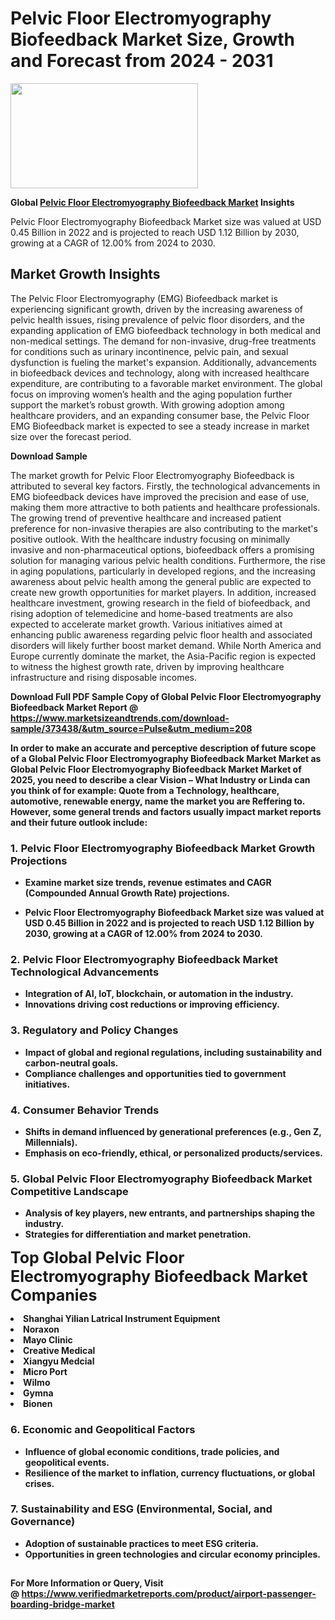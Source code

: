 <H1>Pelvic Floor Electromyography Biofeedback Market Size, Growth and Forecast from 2024 - 2031</H1><img class="aligncenter size-medium wp-image-584254" src="https://thirdeyenews.in/wp-content/uploads/2024/09/Global-Market-Research-300x168.jpeg" alt="" width="300" height="168" /><p><strong>Global&nbsp;<a href="https://www.marketsizeandtrends.com/download-sample/373438/&amp;utm_source=Pulse&amp;utm_medium=208">Pelvic Floor Electromyography Biofeedback Market</a> Insights</strong></p><p>Pelvic Floor Electromyography Biofeedback Market size was valued at USD 0.45 Billion in 2022 and is projected to reach USD 1.12 Billion by 2030, growing at a CAGR of 12.00% from 2024 to 2030.</p><p><h2>Market Growth Insights</h2> <p>The Pelvic Floor Electromyography (EMG) Biofeedback market is experiencing significant growth, driven by the increasing awareness of pelvic health issues, rising prevalence of pelvic floor disorders, and the expanding application of EMG biofeedback technology in both medical and non-medical settings. The demand for non-invasive, drug-free treatments for conditions such as urinary incontinence, pelvic pain, and sexual dysfunction is fueling the market's expansion. Additionally, advancements in biofeedback devices and technology, along with increased healthcare expenditure, are contributing to a favorable market environment. The global focus on improving women’s health and the aging population further support the market’s robust growth. With growing adoption among healthcare providers, and an expanding consumer base, the Pelvic Floor EMG Biofeedback market is expected to see a steady increase in market size over the forecast period.</p> <p><strong>Download Sample</strong></p> <p>The market growth for Pelvic Floor Electromyography Biofeedback is attributed to several key factors. Firstly, the technological advancements in EMG biofeedback devices have improved the precision and ease of use, making them more attractive to both patients and healthcare professionals. The growing trend of preventive healthcare and increased patient preference for non-invasive therapies are also contributing to the market's positive outlook. With the healthcare industry focusing on minimally invasive and non-pharmaceutical options, biofeedback offers a promising solution for managing various pelvic health conditions. Furthermore, the rise in aging populations, particularly in developed regions, and the increasing awareness about pelvic health among the general public are expected to create new growth opportunities for market players. In addition, increased healthcare investment, growing research in the field of biofeedback, and rising adoption of telemedicine and home-based treatments are also expected to accelerate market growth. Various initiatives aimed at enhancing public awareness regarding pelvic floor health and associated disorders will likely further boost market demand. While North America and Europe currently dominate the market, the Asia-Pacific region is expected to witness the highest growth rate, driven by improving healthcare infrastructure and rising disposable incomes.</p> <p><strong></p><p><span class=""><strong>Download Full PDF Sample Copy of Global Pelvic Floor Electromyography Biofeedback Market Report</strong> @ <a href="https://www.marketsizeandtrends.com/download-sample/373438/&amp;utm_source=Pulse&amp;utm_medium=208" target="_blank">https://www.marketsizeandtrends.com/download-sample/373438/&amp;utm_source=Pulse&amp;utm_medium=208</a></span></p><p>In order to make an accurate and perceptive description of future scope of a Global&nbsp;Pelvic Floor Electromyography Biofeedback Market Market as Global&nbsp;Pelvic Floor Electromyography Biofeedback Market Market of 2025, you need to describe a clear Vision &ndash; What Industry or Linda can you think of for example: Quote from a Technology, healthcare, automotive, renewable energy, name the market you are Reffering to. However, some general trends and factors usually impact market reports and their future outlook include:</p><h3>1.&nbsp;<strong>Pelvic Floor Electromyography Biofeedback Market Growth Projections</strong></h3><ul><li>Examine market size trends, revenue estimates and CAGR (Compounded Annual Growth Rate) projections.</li><li><p>Pelvic Floor Electromyography Biofeedback Market size was valued at USD 0.45 Billion in 2022 and is projected to reach USD 1.12 Billion by 2030, growing at a CAGR of 12.00% from 2024 to 2030.</p></li></ul><h3>2.&nbsp;<strong>Pelvic Floor Electromyography Biofeedback Market Technological Advancements</strong></h3><ul><li>Integration of AI, IoT, blockchain, or automation in the industry.</li><li>Innovations driving cost reductions or improving efficiency.</li></ul><h3>3.&nbsp;<strong>Regulatory and Policy Changes</strong></h3><ul><li>Impact of global and regional regulations, including sustainability and carbon-neutral goals.</li><li>Compliance challenges and opportunities tied to government initiatives.</li></ul><h3>4.&nbsp;<strong>Consumer Behavior Trends</strong></h3><ul><li>Shifts in demand influenced by generational preferences (e.g., Gen Z, Millennials).</li><li>Emphasis on eco-friendly, ethical, or personalized products/services.</li></ul><h3>5.&nbsp;<strong>Global Pelvic Floor Electromyography Biofeedback Market Competitive Landscape</strong></h3><ul><li>Analysis of key players, new entrants, and partnerships shaping the industry.</li><li>Strategies for differentiation and market penetration.</li></ul><p data-pm-slice="1 1 []"><span style="color: inherit; font-family: inherit; font-size: 25px;">Top Global Pelvic Floor Electromyography Biofeedback Market Companies</span></p><div class="" data-test-id=""><p><li>Shanghai Yilian Latrical Instrument Equipment</li><li> Noraxon</li><li> Mayo Clinic</li><li> Creative Medical</li><li> Xiangyu Medcial</li><li> Micro Port</li><li> Wilmo</li><li> Gymna</li><li> Bionen</li></p></div><h3>6.&nbsp;<strong>Economic and Geopolitical Factors</strong></h3><ul><li>Influence of global economic conditions, trade policies, and geopolitical events.</li><li>Resilience of the market to inflation, currency fluctuations, or global crises.</li></ul><h3>7.&nbsp;<strong>Sustainability and ESG (Environmental, Social, and Governance)</strong></h3><ul><li>Adoption of sustainable practices to meet ESG criteria.</li><li>Opportunities in green technologies and circular economy principles.</li></ul><h2><strong style="font-size: 14px;">For More Information or Query, Visit @&nbsp;</strong><a style="background-color: #ffffff; font-size: 14px;" href="https://www.marketsizeandtrends.com/report/pelvic-floor-electromyography-biofeedback-market/" target="_blank">https://www.verifiedmarketreports.com/product/airport-passenger-boarding-bridge-market</a></h2>
